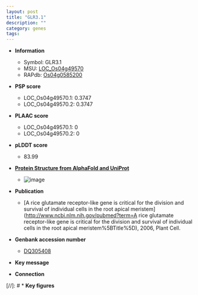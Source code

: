 ```yaml
---
layout: post
title: "GLR3.1"
description: ""
category: genes
tags: 
---
```


* **Information**  
    + Symbol: GLR3.1  
    + MSU: [LOC_Os04g49570](http://rice.plantbiology.msu.edu/cgi-bin/ORF_infopage.cgi?orf=LOC_Os04g49570)  
    + RAPdb: [Os04g0585200](http://rapdb.dna.affrc.go.jp/viewer/gbrowse_details/irgsp1?name=Os04g0585200)  

* **PSP score**  
    + LOC_Os04g49570.1: 0.3747 
    + LOC_Os04g49570.2: 0.3747 

* **PLAAC score**  
    + LOC_Os04g49570.1: 0 
    + LOC_Os04g49570.2: 0 

* **pLDDT score**
    + 83.99

* **[Protein Structure from AlphaFold and UniProt](https://www.uniprot.org/uniprotkb/Q7XP59/entry#structure)**
    + ![image](https://ricepsp.github.io/images/Q7/AF-Q7XP59-F1.png)

* **Publication**  
    + [A rice glutamate receptor-like gene is critical for the division and survival of individual cells in the root apical meristem](http://www.ncbi.nlm.nih.gov/pubmed?term=A rice glutamate receptor-like gene is critical for the division and survival of individual cells in the root apical meristem%5BTitle%5D), 2006, Plant Cell.

* **Genbank accession number**  
    + [DQ305408](http://www.ncbi.nlm.nih.gov/nuccore/DQ305408)

* **Key message**  

* **Connection**  

[//]: # * **Key figures**  


